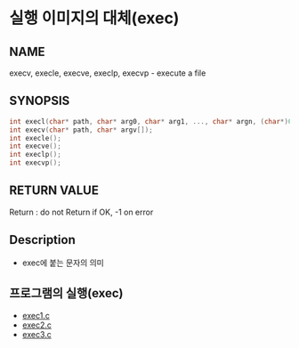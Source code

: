 # 실행 이미지의 대체(exec)
## NAME
execv, execle, execve, execlp, execvp - execute a file
## SYNOPSIS
```c
int execl(char* path, char* arg0, char* arg1, ..., char* argn, (char*)0);
int execv(char* path, char* argv[]);
int execle();
int execve();
int execlp();
int execvp();
```
## RETURN VALUE
Return : do not Return if OK, -1 on error
## Description
* exec에 붙는 문자의 의미
## 프로그램의 실행(exec)
* [exec1.c](./exec1.c)
* [exec2.c](./exec2.c)
* [exec3.c](./exec3.c)
